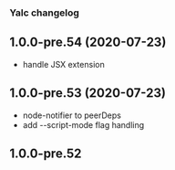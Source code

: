 ### Yalc changelog

## 1.0.0-pre.54 (2020-07-23)

- handle JSX extension

## 1.0.0-pre.53 (2020-07-23)

- node-notifier to peerDeps
- add --script-mode flag handling

## 1.0.0-pre.52 


